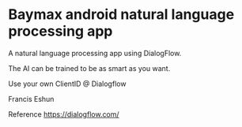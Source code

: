 
# Baymax android natural language processing app

A natural language processing app using DialogFlow. 

The AI can be trained to be as smart as you want. 


Use your own ClientID @ Dialogflow

Francis Eshun

Reference
https://dialogflow.com/
